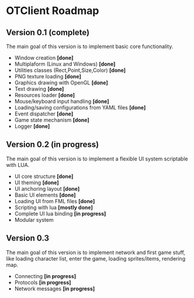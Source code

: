 # OTClient Roadmap

## Version 0.1 **(complete)**
The main goal of this version is to implement basic core functionality.

* Window creation **[done]**
* Multiplaform (Linux and Windows) **[done]**
* Utilities classes (Rect,Point,Size,Color) **[done]**
* PNG texture loading **[done]**
* Graphics drawing with OpenGL **[done]**
* Text drawing **[done]**
* Resources loader **[done]**
* Mouse/keyboard input handling **[done]**
* Loading/saving configurations from YAML files **[done]**
* Event dispatcher **[done]**
* Game state mechanism **[done]**
* Logger **[done]**

## Version 0.2 **(in progress)**
The main goal of this version is to implement a flexible UI system scriptable with LUA.

* UI core structure **[done]**
* UI theming **[done]** 
* UI anchoring layout **[done]**
* Basic UI elements **[done]**
* Loading UI from FML files **[done]**
* Scripting with lua **[mostly done]**
* Complete UI lua binding **[in progress]**
* Modular system

## Version 0.3
The main goal of this version is to implement network and first game stuff,
like loading character list, enter the game, loading sprites/items, rendering map.

* Connecting **[in progress]**
* Protocols **[in progress]**
* Network messages **[in progress]**
